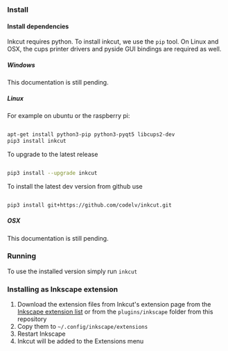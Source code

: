 ### Install

#### Install dependencies

Inkcut requires python. To install inkcut, we use the `pip` tool.
On Linux and OSX, the cups printer drivers and pyside GUI bindings are required as well.

##### Windows

This documentation is still pending.

##### Linux

For example on ubuntu or the raspberry pi:

```bash

apt-get install python3-pip python3-pyqt5 libcups2-dev
pip3 install inkcut

```

To upgrade to the latest release

```bash

pip3 install --upgrade inkcut

```

To install the latest dev version from github use

```bash

pip3 install git+https://github.com/codelv/inkcut.git

```


##### OSX

This documentation is still pending.

### Running

To use the installed version simply run `inkcut`

### Installing as Inkscape extension

1. Download the extension files from Inkcut's extension page from the [Inkscape extension list](https://inkscape.org/en/~frmdstryr/%E2%98%85inkcut) or from the `plugins/inkscape` folder from this repository
2. Copy them to `~/.config/inkscape/extensions`
3. Restart Inkscape
4. Inkcut will be added to the Extensions menu
